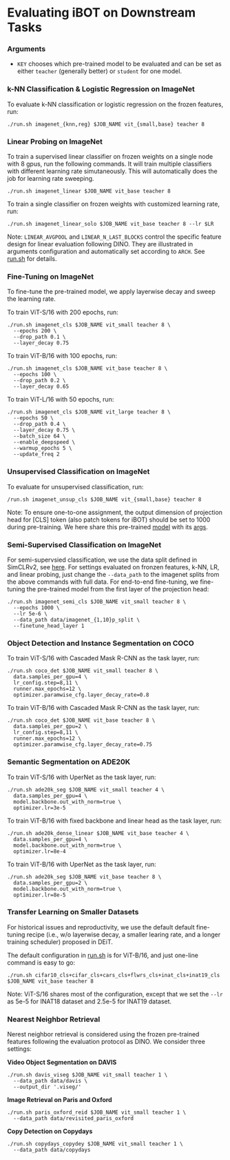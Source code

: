# Evaluating iBOT on Downstream Tasks

### Arguments
- `KEY` chooses which pre-trained model to be evaluated and can be set as either `teacher` (generally better) or `student` for one model. 

### k-NN Classification & Logistic Regression on ImageNet
To evaluate k-NN classification or logistic regression on the frozen features, run:
```
./run.sh imagenet_{knn,reg} $JOB_NAME vit_{small,base} teacher 8
```

### Linear Probing on ImageNet
To train a supervised linear classifier on frozen weights on a single node with 8 gpus, run the following commands. It will train multiple classifiers with different learning rate simutaneously. This will automatically does the job for learning rate sweeping.
```
./run.sh imagenet_linear $JOB_NAME vit_base teacher 8
```
To train a single classifier on frozen weights with customized learning rate, run:
```
./run.sh imagenet_linear_solo $JOB_NAME vit_base teacher 8 --lr $LR
```

Note: `LINEAR_AVGPOOL` and `LINEAR_N_LAST_BLOCKS` control the specific feature design for linear evaluation following DINO. They are illustrated in arguments configuration and automatically set according to `ARCH`. See [run.sh](https://github.com/bytedance/ibot/blob/main/run.sh) for details.

### Fine-Tuning on ImageNet

To fine-tune the pre-trained model, we apply layerwise decay and sweep the learning rate. 

To train ViT-S/16 with 200 epochs, run:
```
./run.sh imagenet_cls $JOB_NAME vit_small teacher 8 \
  --epochs 200 \
  --drop_path 0.1 \
  --layer_decay 0.75
```
To train ViT-B/16 with 100 epochs, run:
```
./run.sh imagenet_cls $JOB_NAME vit_base teacher 8 \
  --epochs 100 \
  --drop_path 0.2 \
  --layer_decay 0.65
```
To train ViT-L/16 with 50 epochs, run:
```
./run.sh imagenet_cls $JOB_NAME vit_large teacher 8 \
  --epochs 50 \
  --drop_path 0.4 \
  --layer_decay 0.75 \
  --batch_size 64 \
  --enable_deepspeed \
  --warmup_epochs 5 \
  --update_freq 2
```

### Unsupervised Classification on ImageNet
To evaluate for unsupervised classification, run:
```
/run.sh imagenet_unsup_cls $JOB_NAME vit_{small,base} teacher 8
``` 
Note: To ensure one-to-one assignment, the output dimension of projection head for [CLS] token (also patch tokens for iBOT) should be set to 1000 during pre-training. We here share this pre-trained [model](https://lf3-nlp-opensource.bytetos.com/obj/nlp-opensource/archive/2022/ibot/vits_16_out_dim_1000/checkpoint.pth) with its [args](https://lf3-nlp-opensource.bytetos.com/obj/nlp-opensource/archive/2022/ibot/vits_16_out_dim_1000/args.txt).

### Semi-Supervised Classification on ImageNet

For semi-supervsied classification, we use the data split defined in SimCLRv2, see [here](https://github.com/google-research/simclr/tree/master/imagenet_subsets). For settings evaluated on fronzen features, k-NN, LR, and linear probing, just change the `--data_path` to the imagenet splits from the above commands with full data. For end-to-end fine-tuning, we fine-tuning the pre-trained model from the first layer of the projection head:
```
./run.sh imagenet_semi_cls $JOB_NAME vit_small teacher 8 \
  --epochs 1000 \
  --lr 5e-6 \
  --data_path data/imagenet_{1,10}p_split \
  --finetune_head_layer 1
```

### Object Detection and Instance Segmentation on COCO

To train ViT-S/16 with Cascaded Mask R-CNN as the task layer, run:
```
./run.sh coco_det $JOB_NAME vit_small teacher 8 \
  data.samples_per_gpu=4 \
  lr_config.step=8,11 \
  runner.max_epochs=12 \
  optimizer.paramwise_cfg.layer_decay_rate=0.8
```

To train ViT-B/16 with Cascaded Mask R-CNN as the task layer, run: 
```
./run.sh coco_det $JOB_NAME vit_base teacher 8 \
  data.samples_per_gpu=2 \
  lr_config.step=8,11 \
  runner.max_epochs=12 \
  optimizer.paramwise_cfg.layer_decay_rate=0.75
```

### Semantic Segmentation on ADE20K

To train ViT-S/16 with UperNet as the task layer, run:
```
./run.sh ade20k_seg $JOB_NAME vit_small teacher 4 \
  data.samples_per_gpu=4 \
  model.backbone.out_with_norm=true \
  optimizer.lr=3e-5
```

To train ViT-B/16 with fixed backbone and linear head as the task layer, run:
```
./run.sh ade20k_dense_linear $JOB_NAME vit_base teacher 4 \
  data.samples_per_gpu=4 \
  model.backbone.out_with_norm=true \
  optimizer.lr=8e-4
```

To train ViT-B/16 with UperNet as the task layer, run:
```
./run.sh ade20k_seg $JOB_NAME vit_base teacher 8 \
  data.samples_per_gpu=2 \
  model.backbone.out_with_norm=true \
  optimizer.lr=8e-5
```

### Transfer Learning on Smaller Datasets

For historical issues and reproductivity, we use the default default fine-tuning recipe (i.e., w/o layerwise decay, a smaller learing rate, and a longer training scheduler) proposed in DEiT.

The default configuration in [run.sh](https://github.com/bytedance/ibot/blob/main/run.sh) is for ViT-B/16, and just one-line command is easy to go:
```
./run.sh cifar10_cls+cifar_cls+cars_cls+flwrs_cls+inat_cls+inat19_cls $JOB_NAME vit_base teacher 8
```
Note: ViT-S/16 shares most of the configuration, except that we set the `--lr` as 5e-5 for INAT18 dataset and 2.5e-5 for INAT19 dataset. 

### Nearest Neighbor Retrieval

Nerest neighbor retrieval is considered using the frozen pre-trained features following the evaluation protocol as DINO. We consider three settings:

**Video Object Segmentation on DAVIS**  
```
./run.sh davis_viseg $JOB_NAME vit_small teacher 1 \
  --data_path data/davis \
  --output_dir '.viseg/'
```

**Image Retrieval on Paris and Oxford** 
```
./run.sh paris_oxford_reid $JOB_NAME vit_small teacher 1 \
  --data_path data/revisited_paris_oxford
```

**Copy Detection on Copydays** 
```
./run.sh copydays_copydey $JOB_NAME vit_small teacher 1 \
  --data_path data/copydays
```